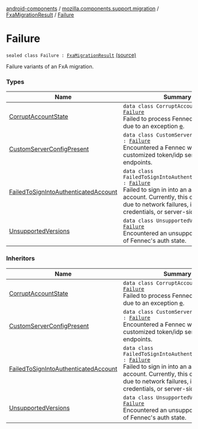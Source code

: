 [android-components](../../../index.md) / [mozilla.components.support.migration](../../index.md) / [FxaMigrationResult](../index.md) / [Failure](./index.md)

# Failure

`sealed class Failure : `[`FxaMigrationResult`](../index.md) [(source)](https://github.com/mozilla-mobile/android-components/blob/master/components/support/migration/src/main/java/mozilla/components/support/migration/FennecFxaMigration.kt#L82)

Failure variants of an FxA migration.

### Types

| Name | Summary |
|---|---|
| [CorruptAccountState](-corrupt-account-state/index.md) | `data class CorruptAccountState : `[`Failure`](./index.md)<br>Failed to process Fennec's auth state due to an exception [e](-corrupt-account-state/e.md). |
| [CustomServerConfigPresent](-custom-server-config-present/index.md) | `data class CustomServerConfigPresent : `[`Failure`](./index.md)<br>Encountered a Fennec with customized token/idp server endpoints. |
| [FailedToSignIntoAuthenticatedAccount](-failed-to-sign-into-authenticated-account/index.md) | `data class FailedToSignIntoAuthenticatedAccount : `[`Failure`](./index.md)<br>Failed to sign in into an authenticated account. Currently, this could be either due to network failures, invalid credentials, or server-side issues. |
| [UnsupportedVersions](-unsupported-versions/index.md) | `data class UnsupportedVersions : `[`Failure`](./index.md)<br>Encountered an unsupported version of Fennec's auth state. |

### Inheritors

| Name | Summary |
|---|---|
| [CorruptAccountState](-corrupt-account-state/index.md) | `data class CorruptAccountState : `[`Failure`](./index.md)<br>Failed to process Fennec's auth state due to an exception [e](-corrupt-account-state/e.md). |
| [CustomServerConfigPresent](-custom-server-config-present/index.md) | `data class CustomServerConfigPresent : `[`Failure`](./index.md)<br>Encountered a Fennec with customized token/idp server endpoints. |
| [FailedToSignIntoAuthenticatedAccount](-failed-to-sign-into-authenticated-account/index.md) | `data class FailedToSignIntoAuthenticatedAccount : `[`Failure`](./index.md)<br>Failed to sign in into an authenticated account. Currently, this could be either due to network failures, invalid credentials, or server-side issues. |
| [UnsupportedVersions](-unsupported-versions/index.md) | `data class UnsupportedVersions : `[`Failure`](./index.md)<br>Encountered an unsupported version of Fennec's auth state. |
